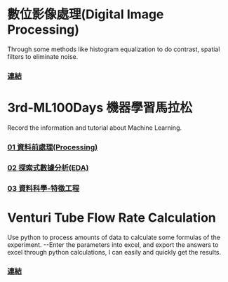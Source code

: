 # 數位影像處理(Digital Image Processing)
Through some methods like histogram equalization to do contrast, spatial filters to eliminate noise.
### [連結](https://github.com/zzo30802/3rd-ML100Days/tree/master/homework/digital_image_processing)

# 3rd-ML100Days  機器學習馬拉松
Record the information and tutorial about Machine Learning.
### [01 資料前處理(Processing)](https://github.com/zzo30802/3rd-ML100Days/blob/master/homework/01%E5%89%8D%E8%99%95%E7%90%86(Day001~Day013).ipynb)
### [02 探索式數據分析(EDA)](https://github.com/zzo30802/3rd-ML100Days/blob/master/homework/02EDA%E6%8E%A2%E7%B4%A2%E5%BC%8F%E6%95%B8%E6%93%9A%E5%88%86%E6%9E%90(Day014~021).ipynb)
### [03 資料科學-特徵工程](https://github.com/zzo30802/3rd-ML100Days/blob/master/homework/03%E8%B3%87%E6%96%99%E7%A7%91%E5%AD%B8%E7%89%B9%E5%BE%B5%E5%B7%A5%E7%A8%8B%E6%8A%80%E8%A1%93(Day022~032).ipynb)

# Venturi Tube Flow Rate Calculation
Use python to process amounts of data to calculate some formulas of the experiment. --Enter the parameters into excel, and
export the answers to excel through python calculations, I can easily and quickly get the results.
### [連結](https://github.com/zzo30802/3rd-ML100Days/tree/master/master_thesis)
